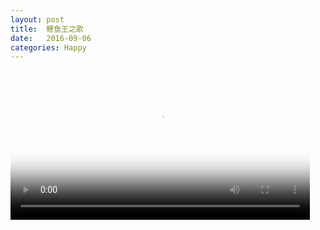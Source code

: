 ```yaml
---
layout: post
title:  鲤鱼王之歌
date:   2016-09-06
categories: Happy
---
```


<link href="http://vjs.zencdn.net/5.11.6/video-js.css" rel="stylesheet">

<video id="my-video" class="video-js" controls preload="auto" width="95%" poster="/wiki/wiki/liyuwang_poster.png" data-setup="{}">
    <source src="/wiki/wiki/鲤鱼王之歌.mp4" type='video/mp4'/>
</video>

<script src="http://vjs.zencdn.net/5.11.6/video.js"></script>